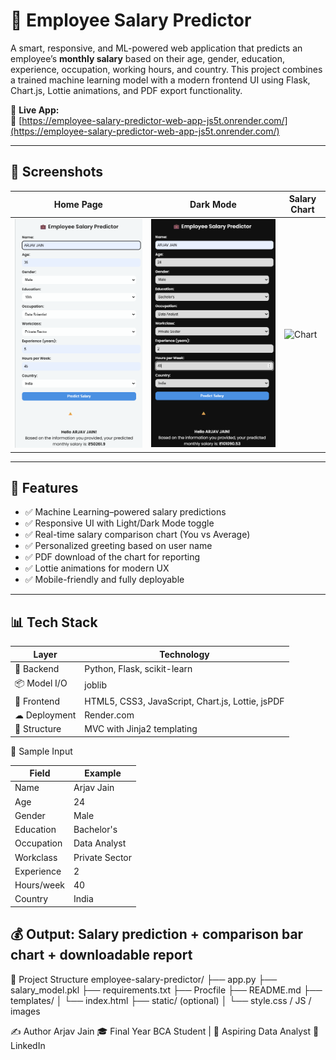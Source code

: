# 💼 Employee Salary Predictor

A smart, responsive, and ML-powered web application that predicts an employee’s **monthly salary** based on their age, gender, education, experience, occupation, working hours, and country. This project combines a trained machine learning model with a modern frontend UI using Flask, Chart.js, Lottie animations, and PDF export functionality.

🚀 **Live App:**  
🔗 [https://employee-salary-predictor-web-app-js5t.onrender.com/](https://employee-salary-predictor-web-app-js5t.onrender.com/)

---

## 📸 Screenshots

| Home Page | Dark Mode | Salary Chart |
|-----------|-----------|--------------|
| ![Light UI](light.png) | ![Dark UI](dark.png) | ![Chart](chart.png.) |

---

## 🧠 Features

- ✅ Machine Learning–powered salary predictions
- ✅ Responsive UI with Light/Dark Mode toggle
- ✅ Real-time salary comparison chart (You vs Average)
- ✅ Personalized greeting based on user name
- ✅ PDF download of the chart for reporting
- ✅ Lottie animations for modern UX
- ✅ Mobile-friendly and fully deployable

---

## 📊 Tech Stack

| Layer     | Technology |
|-----------|------------|
| 🧠 Backend  | Python, Flask, scikit-learn |
| 📦 Model I/O | joblib |
| 🎨 Frontend | HTML5, CSS3, JavaScript, Chart.js, Lottie, jsPDF |
| ☁ Deployment | Render.com |
| 📁 Structure | MVC with Jinja2 templating |

🧪 Sample Input

| Field      | Example        |
| ---------- | -------------- |
| Name       | Arjav Jain     |
| Age        | 24             |
| Gender     | Male           |
| Education  | Bachelor's     |
| Occupation | Data Analyst   |
| Workclass  | Private Sector |
| Experience | 2              |
| Hours/week | 40             |
| Country    | India          |

💰 Output: Salary prediction + comparison bar chart + downloadable report
---
📁 Project Structure
employee-salary-predictor/
├── app.py
├── salary_model.pkl
├── requirements.txt
├── Procfile
├── README.md
├── templates/
│   └── index.html
├── static/ (optional)
│   └── style.css / JS / images

✍️ Author
Arjav Jain
🎓 Final Year BCA Student | 💼 Aspiring Data Analyst
🔗 LinkedIn
